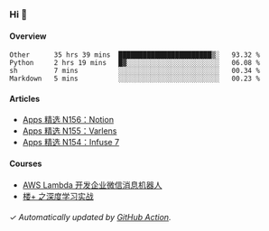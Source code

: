 ### Hi 👋

#### Overview

<!--START_SECTION:waka-->
```text
Other      35 hrs 39 mins  ███████████████████████▒░   93.32 % 
Python     2 hrs 19 mins   █▓░░░░░░░░░░░░░░░░░░░░░░░   06.08 % 
sh         7 mins          ░░░░░░░░░░░░░░░░░░░░░░░░░   00.34 % 
Markdown   5 mins          ░░░░░░░░░░░░░░░░░░░░░░░░░   00.23 % 
```
<!--END_SECTION:waka-->

#### Articles

<!-- BLOG:START -->
- [Apps 精选 N156：Notion](https://huhuhang.com/post/product-hunt/product-hunt-n156)
- [Apps 精选 N155：Varlens](https://huhuhang.com/post/product-hunt/product-hunt-n155)
- [Apps 精选 N154：Infuse 7](https://huhuhang.com/post/product-hunt/product-hunt-n154)
<!-- BLOG:END -->

#### Courses

<!-- SYL:START -->
- [AWS Lambda 开发企业微信消息机器人](https://lanqiao.cn/courses/2868)
- [楼+ 之深度学习实战](https://lanqiao.cn/courses/2617)
<!-- SYL:END -->

###### ✓ Automatically updated by [GitHub Action](https://github.com/huhuhang/huhuhang/actions).
